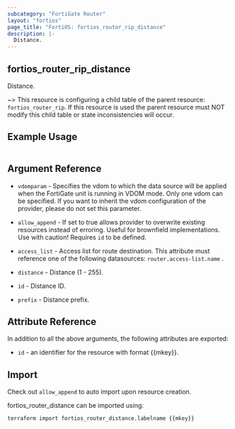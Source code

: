 ```yaml
---
subcategory: "FortiGate Router"
layout: "fortios"
page_title: "FortiOS: fortios_router_rip_distance"
description: |-
  Distance.
---
```


## fortios_router_rip_distance
Distance.

~> This resource is configuring a child table of the parent resource: `fortios_router_rip`. If this resource is used the parent resource must NOT modify this child table or state inconsistencies will occur.


## Example Usage

```hcl

```

## Argument Reference
* `vdomparam` - Specifies the vdom to which the data source will be applied when the FortiGate unit is running in VDOM mode. Only one vdom can be specified. If you want to inherit the vdom configuration of the provider, please do not set this parameter.
* `allow_append` - If set to true allows provider to overwrite existing resources instead of erroring. Useful for brownfield implementations. Use with caution! Requires `id` to be defined.

* `access_list` - Access list for route destination. This attribute must reference one of the following datasources: `router.access-list.name` .
* `distance` - Distance (1 - 255).
* `id` - Distance ID.
* `prefix` - Distance prefix.

## Attribute Reference

In addition to all the above arguments, the following attributes are exported:
* `id` - an identifier for the resource with format {{mkey}}.

## Import

Check out `allow_append` to auto import upon resource creation.

fortios_router_distance can be imported using:
```sh
terraform import fortios_router_distance.labelname {{mkey}}
```
